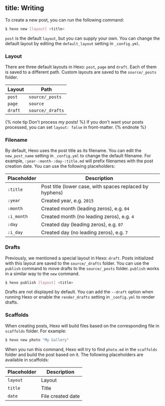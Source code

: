 title: Writing
---
To create a new post, you can run the following command:

``` bash
$ hexo new [layout] <title>
```

`post` is the default `layout`, but you can supply your own. You can change the default layout by editing the `default_layout` setting in `_config.yml`.

### Layout

There are three default layouts in Hexo: `post`, `page` and `draft`. Each of them is saved to a different path. Custom layouts are saved to the `source/_posts` folder.

Layout | Path
--- | ---
`post` | `source/_posts`
`page` | `source`
`draft` | `source/_drafts`

{% note tip Don't process my posts! %}
If you don't want your posts processed, you can set `layout: false` in front-matter.
{% endnote %}

### Filename

By default, Hexo uses the post title as its filename. You can edit the `new_post_name` setting in `_config.yml` to change the default filename. For example, `:year-:month-:day-:title.md` will prefix filenames with the post creation date. You can use the following placeholders:

Placeholder | Description
--- | ---
`:title` | Post title (lower case, with spaces replaced by hyphens)
`:year` | Created year, e.g. `2015`
`:month` | Created month (leading zeros), e.g. `04`
`:i_month` | Created month (no leading zeros), e.g. `4`
`:day` | Created day (leading zeros), e.g. `07`
`:i_day` | Created day (no leading zeros), e.g. `7`

### Drafts

Previously, we mentioned a special layout in Hexo: `draft`. Posts initialized with this layout are saved to the `source/_drafts` folder. You can use the `publish` command to move drafts to the `source/_posts` folder. `publish` works in a similar way to the `new` command.

``` bash
$ hexo publish [layout] <title>
```

Drafts are not displayed by default. You can add the `--draft` option when running Hexo or enable the `render_drafts` setting in `_config.yml` to render drafts.

### Scaffolds

When creating posts, Hexo will build files based on the corresponding file in `scaffolds` folder. For example:

``` bash
$ hexo new photo "My Gallery"
```

When you run this command, Hexo will try to find `photo.md` in the `scaffolds` folder and build the post based on it. The following placeholders are available in scaffolds:

Placeholder | Description
--- | ---
`layout` | Layout
`title` | Title
`date` | File created date
